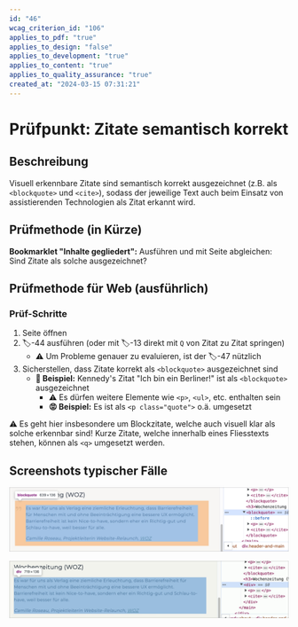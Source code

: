 ```yaml
---
id: "46"
wcag_criterion_id: "106"
applies_to_pdf: "true"
applies_to_design: "false"
applies_to_development: "true"
applies_to_content: "true"
applies_to_quality_assurance: "true"
created_at: "2024-03-15 07:31:21"
---
```


# Prüfpunkt: Zitate semantisch korrekt

## Beschreibung

Visuell erkennbare Zitate sind semantisch korrekt ausgezeichnet (z.B. als `<blockquote>` und `<cite>`), sodass der jeweilige Text auch beim Einsatz von assistierenden Technologien als Zitat erkannt wird.

## Prüfmethode (in Kürze)

**Bookmarklet "Inhalte gegliedert":** Ausführen und mit Seite abgleichen: Sind Zitate als solche ausgezeichnet?

## Prüfmethode für Web (ausführlich)

### Prüf-Schritte

1. Seite öffnen
1. 🏷️-44 ausführen (oder mit 🏷️-13 direkt mit `Q` von Zitat zu Zitat springen)
    - ⚠️ Um Probleme genauer zu evaluieren, ist der 🏷️-47 nützlich
1. Sicherstellen, dass Zitate korrekt als `<blockquote>` ausgezeichnet sind
    - **🙂 Beispiel:** Kennedy's Zitat "Ich bin ein Berliner!" ist als `<blockquote>` ausgezeichnet
        - ⚠️ Es dürfen weitere Elemente wie `<p>`, `<ul>`, etc. enthalten sein
        - **😡 Beispiel:** Es ist als `<p class="quote">` o.ä. umgesetzt

⚠️ Es geht hier insbesondere um Blockzitate, welche auch visuell klar als solche erkennbar sind! Kurze Zitate, welche innerhalb eines Fliesstexts stehen, können als `<q>` umgesetzt werden.

## Screenshots typischer Fälle

![Ein Zitat als BLOCKQUOTE umgesetzt](images/ein-zitat-als-blockquote-umgesetzt.png)

![Ein Zitat als DIV umgesetzt](images/ein-zitat-als-div-umgesetzt.png)